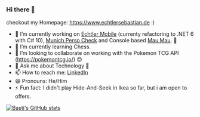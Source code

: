 ### Hi there 👋

checkout my Homepage: https://www.echtlersebastian.de :)

- 🔭 I’m currently working on [Echtler Mobile](https://github.com/echtlersebastian/EchtlerMobile) (currenty refactoring to .NET 6 with C# 10), [Munich Perso Check](https://github.com/echtlersebastian/MunichPersoChecker) and Console based [Mau Mau](https://github.com/echtlersebastian/MauMau). 🥰
- 🌱 I’m currently learning Chess.
- 👯 I’m looking to collaborate on working with the Pokemon TCG API (https://pokemontcg.io/) 😍
- 💬 Ask me about Technology 🤩
- 📫 How to reach me: [LinkedIn](https://www.linkedin.com/in/sebastian-echtler-293889154/)
- 😄 Pronouns: He/Him
- ⚡ Fun fact: I didn't play Hide-And-Seek in Ikea so far, but i am open to offers.

[![Basti's GitHub stats](https://github-readme-stats.vercel.app/api?username=echtlersebastian&theme=tokyonight)](https://github.com/anuraghazra/github-readme-stats)

